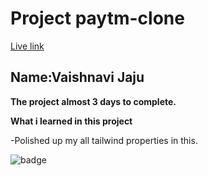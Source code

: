 # Project paytm-clone

[Live link](https://paytm-clone213.netlify.app/)
## Name:Vaishnavi Jaju

**The project almost 3 days to complete.**

**What i learned in this project**

-Polished up my all tailwind properties in this.

![badge](https://img.shields.io/badge/tailwind-paytm-INeuron)
